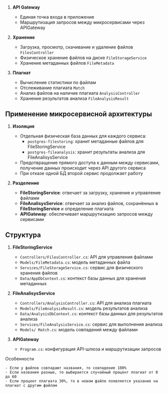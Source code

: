 1. **API Gateway**   
   - Единая точка входа в приложение
   - Маршрутизация запросов между микросервисами через APIGateway

2. **Хранение**
   - Загрузка, просмотр, скачивание и удаление файлов `FilesController`
   - Физическое хранение файлов на диске `FileStorageService`
   - Хранение метаданных файлов `FileMetadata`

3. **Плагиат**
   - Вычисление статистики по файлам
   - Отслеживание плагиата `Match`
   - Анализ файлов на наличие плагиата `AnalysisController`
   - Хранение результатов анализа `FileAnalysisResult`


## Применение микросервисной архитектуры

1. **Изоляция**
   - Отдельная физическая база данных для каждого сервиса:
     - `postgres-filestoring`: хранит метаданные файлов для FileStoringService
     - `postgres-fileanalysis`: хранит результаты анализа для FileAnalisysService
   - Предотвращение прямого доступа к данным между сервисами, получение данных происходит через API другого сервиса
   - При отказе одной БД второй сервис продолжает работу

2. **Разделение**
   - **FileStoringService**: отвечает за загрузку, хранение и управление файлами
   - **FileAnalisysService**: отвечает за анализ файлов, сохранённых в **FileStoringService** и определение плагиата
   - **APIGateway**: обеспечивает маршрутизацию запросов между сервисами

## Структура 

1. **FileStoringService**
   - `Controllers/FilesController.cs`: API для управления файлами
   - `Models/FileMetadata.cs`: модель метаданных файла
   - `Services/FileStorageService.cs`: сервис для физического хранения файлов
   - `Data/AppDbContext.cs`: контекст базы данных для хранения метаданных

2. **FileAnalisysService**
   - `Controllers/AnalysisController.cs`: API для анализа плагиата
   - `Models/FileAnalysisResult.cs`: модель результатов анализа
   - `Data/AnalysisDbContext.cs`: контекст базы данных для результатов анализа
   - `Services/FileAnalysisService.cs`: сервис для выполнения анализа
   - `Models/ Match.cs`: модель совпадений между файлами

3. **APIGateway**
   - `Program.cs`: конфигурация API-шлюза и маршрутизации запросов


Особенности

    - Если у файлов совпадают названия, то совпадение 100%
    - Если названия разные, то выбирается случайный процент плагиат от 0 до 60
    - Если процент плагиата 30%, то в новом файле появляется указание на плагиат с другим файлом
